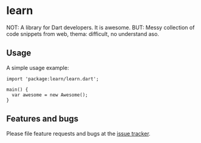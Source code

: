 # learn

NOT: A library for Dart developers. It is awesome.  BUT:  Messy collection of 
code snippets from web, thema: difficult, no understand aso.

## Usage

A simple usage example:

    import 'package:learn/learn.dart';

    main() {
      var awesome = new Awesome();
    }

## Features and bugs

Please file feature requests and bugs at the [issue tracker][tracker].

[tracker]: http://example.com/issues/replaceme

